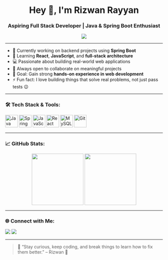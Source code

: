 <h1 align="center">Hey 👋, I'm Rizwan Rayyan</h1>
<h3 align="center">Aspiring Full Stack Developer | Java & Spring Boot Enthusiast</h3>

<p align="center">
  <img src="https://readme-typing-svg.demolab.com?font=Fira+Code&duration=2500&pause=1000&color=00F7FF&center=true&vCenter=true&width=435&lines=Strong+in+Java+%26+Spring+Boot;Learning+React+%26+JavaScript+Basics;Eager+to+Build+Full+Stack+Web+Apps;Exploring+Clean+Code+%26+Good+Practices;Welcome+to+my+GitHub+space!">
</p>

---

- 🔭 Currently working on backend projects using **Spring Boot**
- 🌱 Learning **React**, **JavaScript**, and **full-stack architecture**
- 💻 Passionate about building real-world web applications
- 🤝 Always open to collaborate on meaningful projects
- 🚀 Goal: Gain strong **hands-on experience in web development**
- ⚡ Fun fact: I love building things that solve real problems, not just pass tests 😉

---

### 🛠️ Tech Stack & Tools:

<p align="left">
  <img src="https://cdn.jsdelivr.net/gh/devicons/devicon/icons/java/java-original.svg" width="40" alt="Java"/>
  <img src="https://cdn.jsdelivr.net/gh/devicons/devicon/icons/spring/spring-original.svg" width="40" alt="Spring Boot"/>
  <img src="https://cdn.jsdelivr.net/gh/devicons/devicon/icons/javascript/javascript-original.svg" width="40" alt="JavaScript"/>
  <img src="https://cdn.jsdelivr.net/gh/devicons/devicon/icons/react/react-original.svg" width="40" alt="React"/>
  <img src="https://cdn.jsdelivr.net/gh/devicons/devicon/icons/mysql/mysql-original.svg" width="40" alt="MySQL"/>
  <img src="https://cdn.jsdelivr.net/gh/devicons/devicon/icons/git/git-original.svg" width="40" alt="Git"/>
</p>

---

### 📈 GitHub Stats:

<p align="center">
  <img src="https://github-readme-stats.vercel.app/api?username=rizwanrayyan&show_icons=true&theme=tokyonight" height="165">
  <img src="https://github-readme-stats.vercel.app/api/top-langs/?username=rizwanrayyan&layout=compact&theme=tokyonight" height="165">
</p>

---

### 🌐 Connect with Me:

<p>
  <a href="https://www.linkedin.com/in/Rizwan2004" target="_blank"><img src="https://img.shields.io/badge/LinkedIn-blue?style=for-the-badge&logo=linkedin"></a>
  <a href="mailto:rizwanrayyan072@gmail.com"><img src="https://img.shields.io/badge/Gmail-D14836?style=for-the-badge&logo=gmail&logoColor=white"></a>
</p>

---

> 🎯 “Stay curious, keep coding, and break things to learn how to fix them better.” – Rizwan 🚀
